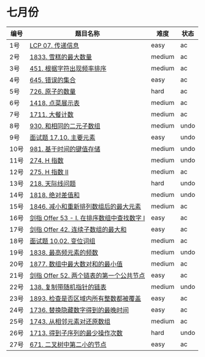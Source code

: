 # 七月份

**编号**|**题目名称**|**难度**|**状态**
--------|------------|--------|--------
1号|[LCP 07. 传递信息](./第1题%20LCP%2007.%20传递信息)|easy|ac
2号|[1833. 雪糕的最大数量](./第2题%201833.%20雪糕的最大数量)|medium|ac
3号|[451. 根据字符出现频率排序](./第3题%20451.%20根据字符出现频率排序)|medium|ac
4号|[645. 错误的集合](./第4题%20645.%20错误的集合)|easy|ac
5号|[726. 原子的数量](./第5题%20726.%20原子的数量)|hard|ac
6号|[1418. 点菜展示表](./第6题%201418.%20点菜展示表)|medium|ac
7号|[1711. 大餐计数](./第7题%201711.%20大餐计数)|medium|ac
8号|[930. 和相同的二元子数组](./第8题%20930.%20和相同的二元子数组)|medium|undo
9号|[面试题 17.10. 主要元素](./第9题%20面试题%2017.10.%20主要元素)|easy|undo
10号|[981. 基于时间的键值存储](./第10题%20981.%20基于时间的键值存储)|medium|undo
11号|[274. H 指数](./第11题%20274.%20H%20指数)|medium|undo
12号|[275. H 指数 II](./第12题%20275.%20H%20指数%20II)|medium|ac
13号|[218. 天际线问题](./第13题%20218.%20天际线问题)|hard|undo
14号|[1818. 绝对差值和](./第14题%201818.%20绝对差值和)|medium|undo
15号|[1846. 减小和重新排列数组后的最大元素](./第15题%201846.%20减小和重新排列数组后的最大元素)|medium|ac
16号|[剑指 Offer 53 - I. 在排序数组中查找数字 I](./第16题%20剑指%20Offer%2053%20-%20I.%20在排序数组中查找数字%20I)|easy|ac
17号|[剑指 Offer 42. 连续子数组的最大和](./第17题%20剑指%20Offer%2042.%20连续子数组的最大和)|easy|ac
18号|[面试题 10.02. 变位词组](./第18题%20面试题%2010.02%20变位词组)|medium|ac
19号|[1838. 最高频元素的频数](./第19题%201838.%20最高频元素的频数)|medium|undo
20号|[1877. 数组中最大数对和的最小值](./第20题%201877.%20数组中最大数对和的最小值)|medium|ac
21号|[剑指 Offer 52. 两个链表的第一个公共节点](./第21题%20剑指%20Offer%2052.%20两个链表的第一个公共节点)|easy|ac
22号|[138. 复制带随机指针的链表](./第22题%20138.%20复制带随机指针的链表)|medium|undo
23号|[1893. 检查是否区域内所有整数都被覆盖](./第23题%201893.%20检查是否区域内所有整数都被覆盖)|easy|ac
24号|[1736. 替换隐藏数字得到的最晚时间](./第24题%201736.%20替换隐藏数字得到的最晚时间)|easy|ac
25号|[1743. 从相邻元素对还原数组](./第25题%201743.%20从相邻元素对还原数组)|medium|ac
26号|[1713. 得到子序列的最少操作次数](./第26题%201713.%20得到子序列的最少操作次数)|hard|undo
27号|[671. 二叉树中第二小的节点](./第27题%20671.%20二叉树中第二小的节点)|easy|ac
